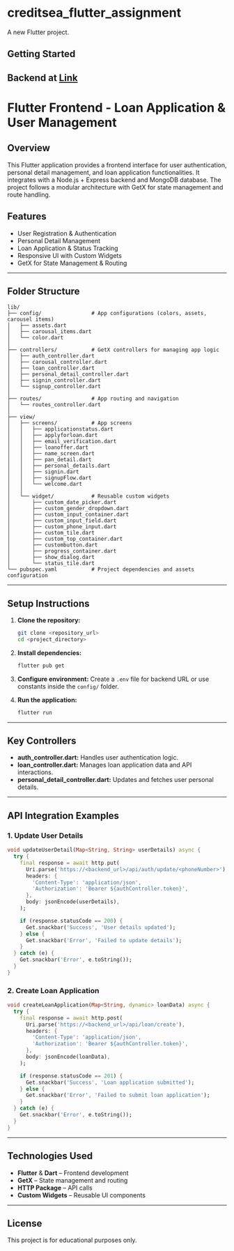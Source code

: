 # creditsea_flutter_assignment

A new Flutter project.

## Getting Started

## Backend at [Link](https://github.com/Wannabe-King/Credit_Sea_Assignment_Flutter_backend)

# Flutter Frontend - Loan Application & User Management

## Overview
This Flutter application provides a frontend interface for user authentication, personal detail management, and loan application functionalities. It integrates with a Node.js + Express backend and MongoDB database. The project follows a modular architecture with GetX for state management and route handling.

## Features
- User Registration & Authentication
- Personal Detail Management
- Loan Application & Status Tracking
- Responsive UI with Custom Widgets
- GetX for State Management & Routing

---

## Folder Structure
```
lib/
├── config/                # App configurations (colors, assets, carousel items)
│   ├── assets.dart
│   ├── carousal_items.dart
│   └── color.dart
│
├── controllers/           # GetX controllers for managing app logic
│   ├── auth_controller.dart
│   ├── carousal_controller.dart
│   ├── loan_controller.dart
│   ├── personal_detail_controller.dart
│   ├── signin_controller.dart
│   └── signup_controller.dart
│
├── routes/                # App routing and navigation
│   └── routes_controller.dart
│
├── view/
│   ├── screens/           # App screens
│   │   ├── applicationstatus.dart
│   │   ├── applyforloan.dart
│   │   ├── email_verification.dart
│   │   ├── loanoffer.dart
│   │   ├── name_screen.dart
│   │   ├── pan_detail.dart
│   │   ├── personal_details.dart
│   │   ├── signin.dart
│   │   ├── signupFlow.dart
│   │   └── welcome.dart
│   │
│   └── widget/            # Reusable custom widgets
│       ├── custom_date_picker.dart
│       ├── custom_gender_dropdown.dart
│       ├── custom_input_container.dart
│       ├── custom_input_field.dart
│       ├── custom_phone_input.dart
│       ├── custom_tile.dart
│       ├── custom_top_container.dart
│       ├── custombutton.dart
│       ├── progress_container.dart
│       ├── show_dialog.dart
│       └── status_tile.dart
└── pubspec.yaml           # Project dependencies and assets configuration
```

---

## Setup Instructions
1. **Clone the repository:**
   ```bash
   git clone <repository_url>
   cd <project_directory>
   ```

2. **Install dependencies:**
   ```bash
   flutter pub get
   ```

3. **Configure environment:**
   Create a `.env` file for backend URL or use constants inside the `config/` folder.

4. **Run the application:**
   ```bash
   flutter run
   ```

---

## Key Controllers
- **auth_controller.dart:** Handles user authentication logic.
- **loan_controller.dart:** Manages loan application data and API interactions.
- **personal_detail_controller.dart:** Updates and fetches user personal details.

---

## API Integration Examples
### 1. **Update User Details**
```dart
void updateUserDetail(Map<String, String> userDetails) async {
  try {
    final response = await http.put(
      Uri.parse('https://<backend_url>/api/auth/update/<phoneNumber>'),
      headers: {
        'Content-Type': 'application/json',
        'Authorization': 'Bearer ${authController.token}',
      },
      body: jsonEncode(userDetails),
    );

    if (response.statusCode == 200) {
      Get.snackbar('Success', 'User details updated');
    } else {
      Get.snackbar('Error', 'Failed to update details');
    }
  } catch (e) {
    Get.snackbar('Error', e.toString());
  }
}
```

### 2. **Create Loan Application**
```dart
void createLoanApplication(Map<String, dynamic> loanData) async {
  try {
    final response = await http.post(
      Uri.parse('https://<backend_url>/api/loan/create'),
      headers: {
        'Content-Type': 'application/json',
        'Authorization': 'Bearer ${authController.token}',
      },
      body: jsonEncode(loanData),
    );

    if (response.statusCode == 201) {
      Get.snackbar('Success', 'Loan application submitted');
    } else {
      Get.snackbar('Error', 'Failed to submit loan application');
    }
  } catch (e) {
    Get.snackbar('Error', e.toString());
  }
}
```

---

## Technologies Used
- **Flutter** & **Dart** – Frontend development  
- **GetX** – State management and routing  
- **HTTP Package** – API calls  
- **Custom Widgets** – Reusable UI components  

---

## License
This project is for educational purposes only.
